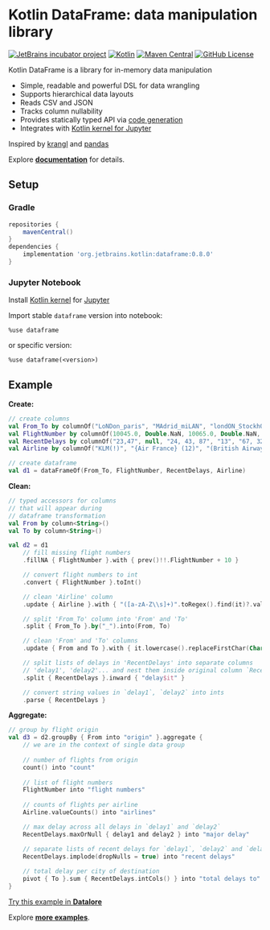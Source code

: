 # Kotlin DataFrame: data manipulation library
[![JetBrains incubator project](https://jb.gg/badges/incubator.svg)](https://confluence.jetbrains.com/display/ALL/JetBrains+on+GitHub)
[![Kotlin](https://img.shields.io/badge/kotlin-1.6.0-blue.svg?logo=kotlin)](http://kotlinlang.org)
[![Maven Central](https://img.shields.io/maven-central/v/org.jetbrains.kotlinx/dataframe?color=blue&label=Maven%20Central)](https://search.maven.org/artifact/org.jetbrains.kotlinx/dataframe)
[![GitHub License](https://img.shields.io/badge/license-Apache%20License%202.0-blue.svg?style=flat)](http://www.apache.org/licenses/LICENSE-2.0)

Kotlin DataFrame is a library for in-memory data manipulation
* Simple, readable and powerful DSL for data wrangling
* Supports hierarchical data layouts
* Reads CSV and JSON
* Tracks column nullability
* Provides statically typed API via [code generation](https://kotlin.github.io/dataframe/overview.html)
* Integrates with [Kotlin kernel for Jupyter](https://github.com/Kotlin/kotlin-jupyter)

Inspired by [krangl](https://github.com/holgerbrandl/krangl) and [pandas](https://pandas.pydata.org/)

Explore [**documentation**](https://kotlin.github.io/dataframe/overview.html) for details.

## Setup

### Gradle
```groovy
repositories {
    mavenCentral()
}
dependencies {
    implementation 'org.jetbrains.kotlin:dataframe:0.8.0'
}
```
### Jupyter Notebook

Install [Kotlin kernel](https://github.com/Kotlin/kotlin-jupyter) for [Jupyter](https://jupyter.org/)

Import stable `dataframe` version into notebook: 
```
%use dataframe
```
or specific version:
```
%use dataframe(<version>)
```

## Example

**Create:**
```kotlin
// create columns
val From_To by columnOf("LoNDon_paris", "MAdrid_miLAN", "londON_StockhOlm", "Budapest_PaRis", "Brussels_londOn")
val FlightNumber by columnOf(10045.0, Double.NaN, 10065.0, Double.NaN, 10085.0)
val RecentDelays by columnOf("23,47", null, "24, 43, 87", "13", "67, 32")
val Airline by columnOf("KLM(!)", "{Air France} (12)", "(British Airways. )", "12. Air France", "'Swiss Air'")

// create dataframe
val d1 = dataFrameOf(From_To, FlightNumber, RecentDelays, Airline)
```

**Clean:**
```kotlin
// typed accessors for columns
// that will appear during 
// dataframe transformation
val From by column<String>()
val To by column<String>()

val d2 = d1
    // fill missing flight numbers
    .fillNA { FlightNumber }.with { prev()!!.FlightNumber + 10 }

    // convert flight numbers to int
    .convert { FlightNumber }.toInt()

    // clean 'Airline' column
    .update { Airline }.with { "([a-zA-Z\\s]+)".toRegex().find(it)?.value ?: "" }

    // split 'From_To' column into 'From' and 'To'
    .split { From_To }.by("_").into(From, To)

    // clean 'From' and 'To' columns
    .update { From and To }.with { it.lowercase().replaceFirstChar(Char::uppercase) }

    // split lists of delays in 'RecentDelays' into separate columns 
    // 'delay1', 'delay2'... and nest them inside original column `RecentDelays`
    .split { RecentDelays }.inward { "delay$it" }

    // convert string values in `delay1`, `delay2` into ints
    .parse { RecentDelays }
```

**Aggregate:**
```kotlin
// group by flight origin
val d3 = d2.groupBy { From into "origin" }.aggregate {
    // we are in the context of single data group
    
    // number of flights from origin
    count() into "count"
    
    // list of flight numbers
    FlightNumber into "flight numbers"
    
    // counts of flights per airline
    Airline.valueCounts() into "airlines"

    // max delay across all delays in `delay1` and `delay2`
    RecentDelays.maxOrNull { delay1 and delay2 } into "major delay"

    // separate lists of recent delays for `delay1`, `delay2` and `delay3`
    RecentDelays.implode(dropNulls = true) into "recent delays"
    
    // total delay per city of destination
    pivot { To }.sum { RecentDelays.intCols() } into "total delays to"
}
```

[Try this example in **Datalore**](https://datalore.jetbrains.com/notebook/QOMgQYlftKHc5u9lYnqSnC/O5ACtb54oO6xlfNnb17QLh)

Explore [**more examples**](examples).
